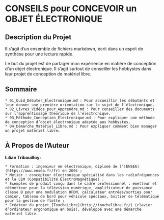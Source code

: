 # CONSEILS pour CONCEVOIR un OBJET ÉLECTRONIQUE

## Description du Projet

Il s’agit d’un ensemble de fichiers markdown, écrit dans un esprit de synthése pour une lecture rapide.

Le but du projet est de partager mon expérience en matière de conception d’un objet électronique. Il s’agit surtout de conseiller les hobbystes dans leur projet de conception de matériel libre.


## Sommaire

	* 01_Quid_Débuter_Électronique.md : Pour accueillir les débutants et leur donner une première orientation sur le sujet de l’électronique.
	* 02_Livres_Vidéos_pour_Apprendre.md : Pour conseiller des documents sur l’apprentissage théorique de l’électronique.
	* 03_Méthode_Conception_Électronique.md : Pour expliquer une méthode de conception d’objet électronique adaptée aux hobbystes.
	* 04_Démarche_Matériel_Libre.md : Pour expliquer comment bien manager un projet matériel libre.


## À Propos de l’Auteur

__Lilian Tribouilloy :__

	* Formation : ingénieur en électronique, diplomé de l’[ENSEA](https://www.ensea.fr/fr) en 2004 ;
	* Métier : concepteur électronique spécialisé dans les radiofréquences et la CEM (Compatibilité ÉlectroMagnétique) ;
	* Exemples de produit conçu dans le cadre professionnel : émetteur et réémetteur pour la télévision numérique, amplificateur de puissance classe B pour une modulation OFDM, calculateur entrées/sorties pour camion, tableau de bord pour véhicule spéciaux, boitier de télématique pour la gestion de flotte ;
	* Créateur du projet [ToucheLibre](http://touchelibre.fr/) (clavier d’ordinateur ergonomique en bois), développé avec une démarche matériel libre.


